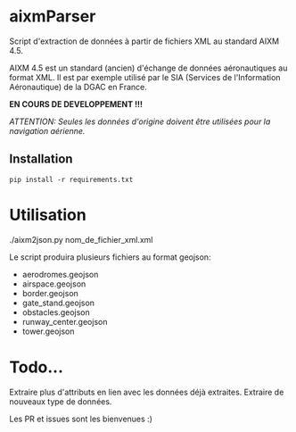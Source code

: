 # aixmParser

Script d'extraction de données à partir de fichiers XML au standard AIXM 4.5.

AIXM 4.5 est un standard (ancien) d'échange de données aéronautiques au format XML.
Il est par exemple utilisé par le SIA (Services de l'Information Aéronautique) de la DGAC en France.

**EN COURS DE DEVELOPPEMENT !!!**

*ATTENTION: Seules les données d'origine doivent être utilisées pour la navigation aérienne.*


## Installation

```
pip install -r requirements.txt
```

# Utilisation

./aixm2json.py nom_de_fichier_xml.xml

Le script produira plusieurs fichiers au format geojson:
- aerodromes.geojson
- airspace.geojson
- border.geojson
- gate_stand.geojson
- obstacles.geojson
- runway_center.geojson
- tower.geojson

# Todo...

Extraire plus d'attributs en lien avec les données déjà extraites.
Extraire de nouveaux type de données.

Les PR et issues sont les bienvenues :)
